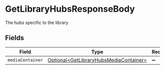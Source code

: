 # GetLibraryHubsResponseBody

The hubs specific to the library


## Fields

| Field                                                                                              | Type                                                                                               | Required                                                                                           | Description                                                                                        |
| -------------------------------------------------------------------------------------------------- | -------------------------------------------------------------------------------------------------- | -------------------------------------------------------------------------------------------------- | -------------------------------------------------------------------------------------------------- |
| `mediaContainer`                                                                                   | [Optional\<GetLibraryHubsMediaContainer>](../../models/operations/GetLibraryHubsMediaContainer.md) | :heavy_minus_sign:                                                                                 | N/A                                                                                                |